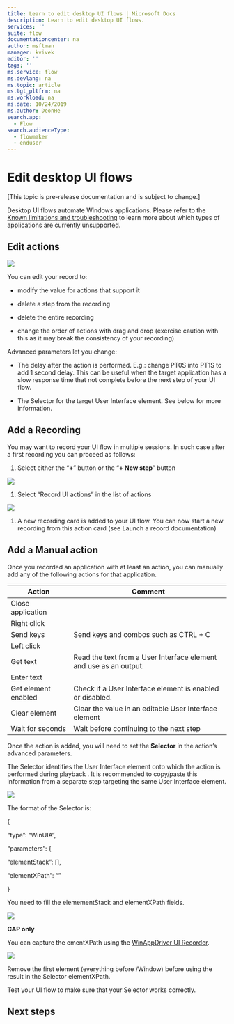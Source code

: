 ```yaml
---
title: Learn to edit desktop UI flows | Microsoft Docs
description: Learn to edit desktop UI flows.
services: ''
suite: flow
documentationcenter: na
author: msftman
manager: kvivek
editor: ''
tags: ''
ms.service: flow
ms.devlang: na
ms.topic: article
ms.tgt_pltfrm: na
ms.workload: na
ms.date: 10/24/2019
ms.author: DeonHe
search.app: 
  - Flow
search.audienceType: 
  - flowmaker
  - enduser
---
```


# Edit desktop UI flows

[This topic is pre-release documentation and is subject to change.]

Desktop UI flows automate Windows applications. Please refer to the [Known limitations and troubleshooting](known-issues-desktop.md) to learn more about which types of applications are currently unsupported.

## Edit actions

![](../media/edit-desktop/6cf654d01545940eeae6053d9e5c5430.png)

You can edit your record to:

-   modify the value for actions that support it

-   delete a step from the recording

-   delete the entire recording

-   change the order of actions with drag and drop (exercise caution with this
    as it may break the consistency of your recording)

Advanced parameters let you change:

-   The delay after the action is performed. E.g.: change PT0S into PT1S to add
    1 second delay. This can be useful when the target application has a slow
    response time that not complete before the next step of your UI flow.

-   The Selector for the target User Interface element. See below for more
    information.

## Add a Recording

You may want to record your UI flow in multiple sessions. In such case after a
first recording you can proceed as follows:

1.  Select either the “**+**” button or the “**+ New step**” button

![](../media/edit-desktop/aeb6ce473d308fd671f3e9499a611bd5.png)

1.  Select “Record UI actions” in the list of actions

![](../media/edit-desktop/ba0fb033b555ce5b4690ca5d00668c4e.png)

1.  A new recording card is added to your UI flow. You can now start a new
    recording from this action card (see Launch a record documentation)

## Add a Manual action

Once you recorded an application with at least an action, you can manually add
any of the following actions for that application.

| **Action**          | **Comment**                                                       |
|---------------------|-------------------------------------------------------------------|
| Close application   |                                                                   |
| Right click         |                                                                   |
| Send keys           | Send keys and combos such as CTRL + C                             |
| Left click          |                                                                   |
| Get text            | Read the text from a User Interface element and use as an output. |
| Enter text          |                                                                   |
| Get element enabled | Check if a User Interface element is enabled or disabled.         |
| Clear element       | Clear the value in an editable User Interface element             |
| Wait for seconds    | Wait before continuing to the next step                           |

Once the action is added, you will need to set the **Selector** in the action’s
advanced parameters.

The Selector identifies the User Interface element onto which the action is
performed during playback . It is recommended to copy/paste this information
from a separate step targeting the same User Interface element.

![](../media/edit-desktop/c31b48dd5877db03d809c748a43a98ed.png)

The format of the Selector is:

{

“type”: “WinUIA”,

“parameters”: {

“elementStack”: [],

“elementXPath”: “”

}

You need to fill the elemementStack and elementXPath fields.

![](../media/edit-desktop/e32e0480692a0983f77715086cb4ccf0.png)

**CAP only**

You can capture the ementXPath using the [WinAppDriver UI
Recorder](https://blogs.windows.com/windowsdeveloper/2018/06/20/introducing-winappdriver-ui-recorder/).

![](../media/edit-desktop/5f48fb9d63229653996093db3174ca57.png)

Remove the first element (everything before /Window) before using the result in
the Selector elementXPath.

Test your UI flow to make sure that your Selector works correctly.

## Next steps


